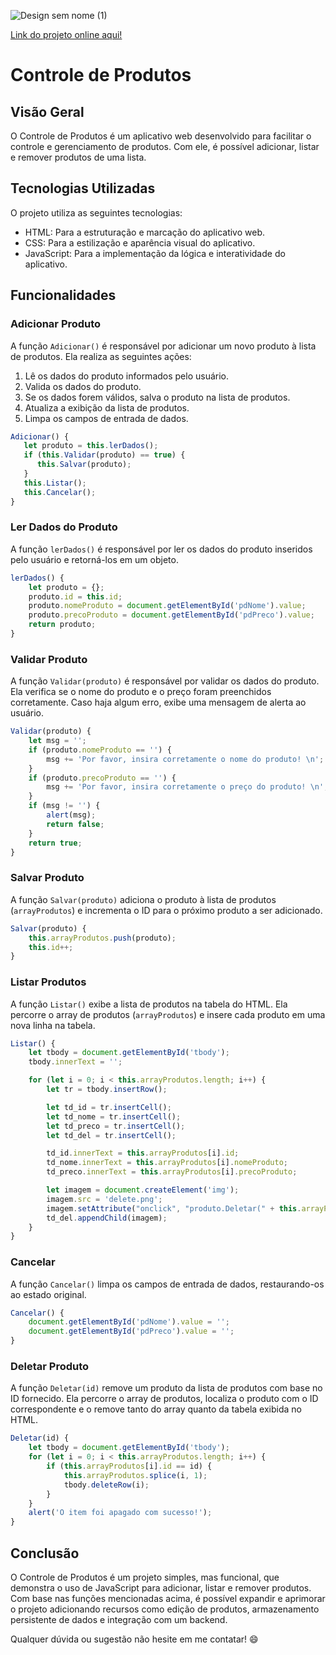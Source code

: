 ![Design sem nome (1)](https://github.com/danibenfica/Mini-projeto-DNC/assets/103818625/33089c82-1b7c-4cf5-acb9-20073e9ae2a6)

[Link do projeto online aqui!](https://controle-de-produtos-dnc.vercel.app/)

# Controle de Produtos

## Visão Geral
O Controle de Produtos é um aplicativo web desenvolvido para facilitar o controle e gerenciamento de produtos. Com ele, é possível adicionar, listar e remover produtos de uma lista.

## Tecnologias Utilizadas
O projeto utiliza as seguintes tecnologias:

- HTML: Para a estruturação e marcação do aplicativo web.
- CSS: Para a estilização e aparência visual do aplicativo.
- JavaScript: Para a implementação da lógica e interatividade do aplicativo.

## Funcionalidades

### Adicionar Produto
A função `Adicionar()` é responsável por adicionar um novo produto à lista de produtos. Ela realiza as seguintes ações:
1. Lê os dados do produto informados pelo usuário.
2. Valida os dados do produto.
3. Se os dados forem válidos, salva o produto na lista de produtos.
4. Atualiza a exibição da lista de produtos.
5. Limpa os campos de entrada de dados.

```javascript
Adicionar() {
   let produto = this.lerDados();
   if (this.Validar(produto) == true) {
      this.Salvar(produto);
   }
   this.Listar();
   this.Cancelar();
}
```

### Ler Dados do Produto
A função `lerDados()` é responsável por ler os dados do produto inseridos pelo usuário e retorná-los em um objeto.
```javascript
lerDados() {
    let produto = {};
    produto.id = this.id;
    produto.nomeProduto = document.getElementById('pdNome').value;
    produto.precoProduto = document.getElementById('pdPreco').value;
    return produto;
}
```

### Validar Produto
A função `Validar(produto)` é responsável por validar os dados do produto. Ela verifica se o nome do produto e o preço foram preenchidos corretamente. Caso haja algum erro, exibe uma mensagem de alerta ao usuário.
```javascript
Validar(produto) {
    let msg = '';
    if (produto.nomeProduto == '') {
        msg += 'Por favor, insira corretamente o nome do produto! \n';
    }
    if (produto.precoProduto == '') {
        msg += 'Por favor, insira corretamente o preço do produto! \n';
    }
    if (msg != '') {
        alert(msg);
        return false;
    }
    return true;
}
```

### Salvar Produto
A função `Salvar(produto)` adiciona o produto à lista de produtos (`arrayProdutos`) e incrementa o ID para o próximo produto a ser adicionado.
```javascript
Salvar(produto) {
    this.arrayProdutos.push(produto);
    this.id++;
}
```

### Listar Produtos
A função `Listar()` exibe a lista de produtos na tabela do HTML. Ela percorre o array de produtos (`arrayProdutos`) e insere cada produto em uma nova linha na tabela.
```javascript
Listar() {
    let tbody = document.getElementById('tbody');
    tbody.innerText = '';

    for (let i = 0; i < this.arrayProdutos.length; i++) {
        let tr = tbody.insertRow();

        let td_id = tr.insertCell();
        let td_nome = tr.insertCell();
        let td_preco = tr.insertCell();
        let td_del = tr.insertCell();

        td_id.innerText = this.arrayProdutos[i].id;
        td_nome.innerText = this.arrayProdutos[i].nomeProduto;
        td_preco.innerText = this.arrayProdutos[i].precoProduto;

        let imagem = document.createElement('img');
        imagem.src = 'delete.png';
        imagem.setAttribute("onclick", "produto.Deletar(" + this.arrayProdutos[i].id + ")");
        td_del.appendChild(imagem);
    }
}
```

### Cancelar
A função `Cancelar()` limpa os campos de entrada de dados, restaurando-os ao estado original.
```javascript
Cancelar() {
    document.getElementById('pdNome').value = '';
    document.getElementById('pdPreco').value = '';
}
```

### Deletar Produto
A função `Deletar(id)` remove um produto da lista de produtos com base no ID fornecido. Ela percorre o array de produtos, localiza o produto com o ID correspondente e o remove tanto do array quanto da tabela exibida no HTML.
```javascript
Deletar(id) {
    let tbody = document.getElementById('tbody');
    for (let i = 0; i < this.arrayProdutos.length; i++) {
        if (this.arrayProdutos[i].id == id) {
            this.arrayProdutos.splice(i, 1);
            tbody.deleteRow(i);
        }
    }
    alert('O item foi apagado com sucesso!');
}
```

## Conclusão
O Controle de Produtos é um projeto simples, mas funcional, que demonstra o uso de JavaScript para adicionar, listar e remover produtos. Com base nas funções mencionadas acima, é possível expandir e aprimorar o projeto adicionando recursos como edição de produtos, armazenamento persistente de dados e integração com um backend.

Qualquer dúvida ou sugestão não hesite em me contatar! :smile: